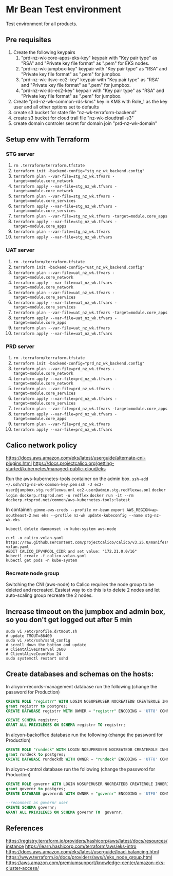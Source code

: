 # Mr Bean Test environment

Test environment for all products. 

## Pre requisites

1. Create the following keypairs
   1. "prd-nz-wk-core-apps-eks-key" keypair with "Key pair type" as "RSA" and "Private key file format" as ".pem" for EKS nodes.
   2. "prd-nz-wk-jumpbox-key" keypair with "Key pair type" as "RSA" and "Private key file format" as ".pem" for jumpbox.
   3. "prd-nz-wk-itsvc-ec2-key" keypair with "Key pair type" as "RSA" and "Private key file format" as ".pem" for jumpbox.
   3. "prd-nz-wk-dc-ec2-key" keypair with "Key pair type" as "RSA" and "Private key file format" as ".pem" for jumpbox.
2. Create "prd-nz-wk-common-rds-kms" key in KMS with Role_1 as the key user and all other options set to defaults
3. create s3 bucket for state file "nz-wk-terraform-backend"
3. create s3 bucket for cloud trail file "nz-wk-cloudtrail-s3"
4. create domain controler secret for domain join "prd-nz-wk-domain"

## Setup env with Terraform

### STG server

1. `rm .terraform/terraform.tfstate`
2. `terraform init -backend-config="stg_nz_wk_backend.config"`
3. `terraform plan --var-file=stg_nz_wk.tfvars -target=module.core_network`
4. `terraform apply --var-file=stg_nz_wk.tfvars -target=module.core_network`
5. `terraform plan --var-file=stg_nz_wk.tfvars -target=module.core_services`
6. `terraform apply --var-file=stg_nz_wk.tfvars -target=module.core_services`
5. `terraform plan --var-file=stg_nz_wk.tfvars -target=module.core_apps`
6. `terraform apply --var-file=stg_nz_wk.tfvars -target=module.core_apps`
7. `terraform plan --var-file=stg_nz_wk.tfvars`
8. `terraform apply --var-file=stg_nz_wk.tfvars`

### UAT server

1. `rm .terraform/terraform.tfstate`
1. `terraform init -backend-config="uat_nz_wk_backend.config"`
1. `terraform plan --var-file=uat_nz_wk.tfvars -target=module.core_network`
1. `terraform apply --var-file=uat_nz_wk.tfvars -target=module.core_network`
1. `terraform plan --var-file=uat_nz_wk.tfvars -target=module.core_services`
1. `terraform apply --var-file=uat_nz_wk.tfvars -target=module.core_services`
1. `terraform plan --var-file=uat_nz_wk.tfvars -target=module.core_apps`
1. `terraform apply --var-file=uat_nz_wk.tfvars -target=module.core_apps`
1. `terraform plan --var-file=uat_nz_wk.tfvars`
1. `terraform apply --var-file=uat_nz_wk.tfvars`

### PRD server

1. `rm .terraform/terraform.tfstate`
1. `terraform init -backend-config="prd_nz_wk_backend.config"`
1. `terraform plan --var-file=prd_nz_wk.tfvars -target=module.core_network`
1. `terraform apply --var-file=prd_nz_wk.tfvars -target=module.core_network`
1. `terraform plan --var-file=prd_nz_wk.tfvars -target=module.core_services`
1. `terraform apply --var-file=prd_nz_wk.tfvars -target=module.core_services`
1. `terraform plan --var-file=prd_nz_wk.tfvars -target=module.core_apps`
1. `terraform apply --var-file=prd_nz_wk.tfvars -target=module.core_apps`
1. `terraform plan --var-file=prd_nz_wk.tfvars`
1. `terraform apply --var-file=prd_nz_wk.tfvars`

## Calico network policy

https://docs.aws.amazon.com/eks/latest/userguide/alternate-cni-plugins.html
https://docs.projectcalico.org/getting-started/kubernetes/managed-public-cloud/eks

Run the aws-kubernetes-tools container on the admin box.
`ssh-add ~/.ssh/stg-nz-wk-common-key.pem`
`ssh -J ec2-user@jumpbox.stg.redflexwa.onl ec2-user@admin.stg.redflexwa.onl`
`docker login dockerp.rtsprod.net -u redflex`
`docker run -it --rm dockerp.rtsprod.net/common/aws-kubernetes-tools:latest`

In container:
`gimme-aws-creds --profile mr-bean`
`export AWS_REGION=ap-southeast-2`
`aws eks --profile nz-wk update-kubeconfig --name stg-nz-wk-eks`

````
kubectl delete daemonset -n kube-system aws-node

curl -o calico-vxlan.yaml https://raw.githubusercontent.com/projectcalico/calico/v3.25.0/manifests/calico-vxlan.yaml
#EDIT CALICO_IPV4POOL_CIDR and set value: "172.21.0.0/16"
kubectl create -f calico-vxlan.yaml
kubectl get pods -n kube-system
````

### Recreate node group

Switching the CNI (aws-node) to Calico requires the node group to be deleted and recreated.
Easiest way to do this is to delete 2 nodes and let auto-scaling group recreate the 2 nodes.

## Increase timeout on the jumpbox and admin box, so you don't get logged out after 5 min

````
sudo vi /etc/profile.d/tmout.sh
# update TMOUT=86400
sudo vi /etc/ssh/sshd_config
# scroll down the bottom and update
# ClientAliveInterval 3600
# ClientAliveCountMax 24
sudo systemctl restart sshd
````

## Create databases and schemas on the hosts:

In alcyon-records-management database run the following (change the password for Production)
````sql
CREATE ROLE "registrr" WITH LOGIN NOSUPERUSER NOCREATEDB CREATEROLE INHERIT NOREPLICATION CONNECTION LIMIT -1 PASSWORD 'R#g1sTrS#cR3t';
grant registrr to postgres;
CREATE DATABASE registrr WITH OWNER = "registrr" ENCODING = 'UTF8' CONNECTION LIMIT = -1;

CREATE SCHEMA registrr;
GRANT ALL PRIVILEGES ON SCHEMA registrr TO registrr;
````

In alcyon-backoffice database run the following (change the password for Production)
````sql
CREATE ROLE "rundeck" WITH LOGIN NOSUPERUSER NOCREATEDB CREATEROLE INHERIT NOREPLICATION CONNECTION LIMIT -1 PASSWORD 'Rund#ckS#cr#t';
grant rundeck to postgres;
CREATE DATABASE rundeckdb WITH OWNER = "rundeck" ENCODING = 'UTF8' CONNECTION LIMIT = -1;
````

In alcyon-control database run the following (change the password for Production)
````sql
CREATE ROLE governr WITH LOGIN NOSUPERUSER NOCREATEDB CREATEROLE INHERIT NOREPLICATION CONNECTION LIMIT -1 PASSWORD 'g0v#RnrS#cR3t';
grant governr to postgres;
CREATE DATABASE governrdb WITH OWNER = "governr" ENCODING = 'UTF8' CONNECTION LIMIT = -1;

--reconnect as governr user
CREATE SCHEMA governr;
GRANT ALL PRIVILEGES ON SCHEMA governr TO  governr;
````

## References
https://registry.terraform.io/providers/hashicorp/aws/latest/docs/resources/instance
https://learn.hashicorp.com/terraform/aws/eks-intro
https://docs.aws.amazon.com/eks/latest/userguide/load-balancing.html
https://www.terraform.io/docs/providers/aws/r/eks_node_group.html
https://aws.amazon.com/premiumsupport/knowledge-center/amazon-eks-cluster-access/




